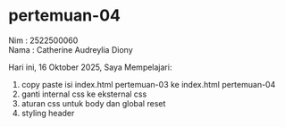 # pertemuan-04

Nim : 2522500060 <br>
Nama : Catherine Audreylia Diony <br>

Hari ini, 16 Oktober 2025, Saya Mempelajari:
<ol>
  <li>copy paste isi index.html pertemuan-03 ke index.html pertemuan-04</li>
  <li>ganti internal css ke eksternal css</li>
  <li>aturan css untuk body dan global reset</li>
  <li>styling header</li>
</ol>